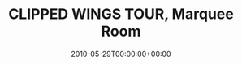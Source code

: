 ---
templateKey: event
guid: 089531e2-6eab-11ea-99c5-002590d1d1b0
date: 2010-05-29T00:00:00+00:00
eventTime: 'none'
title: CLIPPED WINGS TOUR, Marquee Room
artist: CLIPPED WINGS TOUR
city: Calgary
venue: Marquee Room
group: PPF House
guests: MAGNOLIUS, LEO37, USM
---